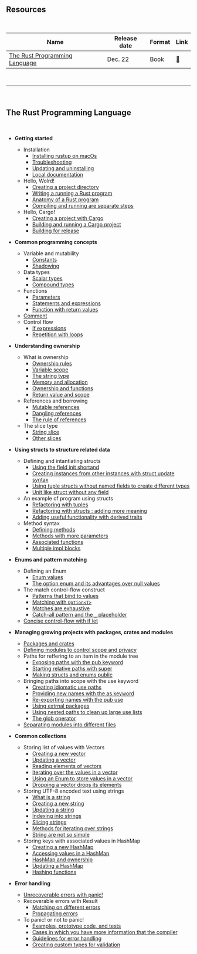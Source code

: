 ## Resources

<br>

| Name                                                                   | Release date       | Format             | Link                                                                |
| ---                                                                    | ---                | ---                | ---                                                                 |
| [The Rust Programming Language](#the-rust-programming-language)        |  Dec. 22           | Book               | [🔗](https://nostarch.com/rust-programming-language-2nd-edition)    |

<br>

---

<br>

## The Rust Programming Language

<br>

- **Getting started**
  - Installation
    - [Installing rustup on macOs](./files/getting_started/installation/install_on_macOs.md)
    - [Troubleshooting](./files/getting_started/installation/troubleshooting.md)
    - [Updating and uninstalling](./files/getting_started/installation/update_uninstall.md)
    - [Local documentation](./files/getting_started/installation/local_documentation.md)
  - Hello, Wolrd!
    - [Creating a project directory](./files/getting_started/hello_world/creating_project_directory.md)
    - [Writing a running a Rust program](./files/getting_started/hello_world/write_and_run.md)
    - [Anatomy of a Rust program](./files/getting_started/hello_world/program_anatomy.md)
    - [Compiling and running are separate steps](./files/getting_started/hello_world/compile_run.md)
  - Hello, Cargo!
    - [Creating a project with Cargo](./files/getting_started/hello_cargo/create_cargo_project.md)
    - [Building and running a Cargo project](./files/getting_started/hello_cargo/build_and_run.md)
    - [Building for release](./files/getting_started/hello_cargo/build_for_release.md)

- **Common programming concepts**
  - Variable and mutability
    - [Constants](./files/common_programming_concepts/variable_mutability/constants.md)
    - [Shadowing](./files/common_programming_concepts/variable_mutability/shadowing.md)
  - Data types
    - [Scalar types](./files/common_programming_concepts/data_types/scalar_type.md)
    - [Compound types](./files/common_programming_concepts/data_types/compound_type.md)
  - Functions
    - [Parameters](./files/common_programming_concepts/functions/parameters.md)
    - [Statements and expressions](./files/common_programming_concepts/functions/statements_expressions.md)
    - [Function with return values](./files/common_programming_concepts/functions/return_value.md)
  - [Comment](./files/common_programming_concepts/comments.md)
  - Control flow
    - [If expressions](./files/common_programming_concepts/control_flow/if_expression.md)
    - [Repetition with loops](./files/common_programming_concepts/control_flow/repetition_loops.md)

- **Understanding ownership**
  - What is ownership
    - [Ownership rules](./files/understanding_ownership/what_is_ownership/ownership_rules.md)
    - [Variable scope](./files/understanding_ownership/what_is_ownership/variable_scope.md)
    - [The string type](./files/understanding_ownership/what_is_ownership/string_type.md)
    - [Memory and allocation](./files/understanding_ownership/what_is_ownership/memory_allocation.md)
    - [Ownership and functions](./files/understanding_ownership/what_is_ownership/ownership_functions.md)
    - [Return value and scope](./files/understanding_ownership/what_is_ownership/return_value_scope.md)
  - References and borrowing
    - [Mutable references](./files/understanding_ownership/references_borrowing/mutable_references.md)
    - [Dangling references](./files/understanding_ownership/references_borrowing/dangling_references.md)
    - [The rule of references](./files/understanding_ownership/references_borrowing/rule_of_references.md)
  - The slice type
    - [String slice](./files/understanding_ownership/slice_type/string_slice.md)
    - [Other slices](./files/understanding_ownership/slice_type/other_slice.md)

- **Using structs to structure related data**
  - Defining and intantiating structs
    - [Using the field init shortand](./files/structs_for_related_data/defining_instantiating/field_init_shorthand.md)
    - [Creating instances from other instances with struct update syntax](./files/structs_for_related_data/defining_instantiating/instances_from_others.md)
    - [Using tuple structs without named fields to create different types](./files/structs_for_related_data/defining_instantiating/tuple_struct_for_types.md)
    - [Unit like struct without any field](./files/structs_for_related_data/defining_instantiating/unit_like_struct_without_field.md)
  - An example of program using structs
    - [Refactoring with tuples](./files/structs_for_related_data/struct_example/refactoring_with_tuples.md)
    - [Refactoring with structs : adding more meaning](./files/structs_for_related_data/struct_example/refactoring_with_structs.md)
    - [Adding useful functionality with derived traits](./files/structs_for_related_data/struct_example/funcs_with_derived_traits.md)
  - Method syntax
    - [Defining methods](./files/structs_for_related_data/method_syntax/defining_methods.md)
    - [Methods with more parameters](./files/structs_for_related_data/method_syntax/method_paramaters.md)
    - [Associated functions](./files/structs_for_related_data/method_syntax/associated_functions.md)
    - [Multiple impl blocks](./files/structs_for_related_data/method_syntax/multiple_impl_blocks.md)

- **Enums and pattern matching**
  - Defining an Enum
    - [Enum values](./files/enums_pattern_matching/defining_enum/enum_values.md)
    - [The option enum and its advantages over null values](./files/enums_pattern_matching/defining_enum/option_enum.md)
  - The match control-flow construct
    - [Patterns that bind to values](./files/enums_pattern_matching/match_control_flow/bind_to_value_pattern.md)
    - [Matching with `Option<T>`](./files/enums_pattern_matching/match_control_flow/Option<T>_matching.md)
    - [Matches are exhaustive](./files/enums_pattern_matching/match_control_flow/exhaustive_matches.md)
    - [Catch-all pattern and the `_` placeholder](./files/enums_pattern_matching/match_control_flow/Catch-All_pattern.md)
  - [Concise control-flow with if let](./files/enums_pattern_matching/concise_if_let.md)

- **Managing growing projects with packages, crates and modules**
  - [Packages and crates](./files/packages_crates_modules/packages_crates.md)
  - [Defining modules to control scope and privacy](./files/packages_crates_modules/module_scope_privacy.md)
  - Paths for reffering to an item in the module tree
    - [Exposing paths with the pub keyword](./files/packages_crates_modules/path_module_tree/exposing_with_pub.md)
    - [Starting relative paths with super](./files/packages_crates_modules/path_module_tree/relative_path_with_super.md)
    - [Making structs and enums public](./files/packages_crates_modules/path_module_tree/structs_enums_public.md)
  - Bringing paths into scope with the use keyword
    - [Creating idiomatic use paths](./files/packages_crates_modules/path_with_use/idiomatic_use_paths.md)
    - [Providing new names with the as keyword](./files/packages_crates_modules/path_with_use/naming_with_as.md)
    - [Re-exporting names with the pub use](./files/packages_crates_modules/path_with_use/re-exporting_pub_use.md)
    - [Using extrnal packages](./files/packages_crates_modules/path_with_use/external_packages.md)
    - [Using nested paths to clean up large use lists](./files/packages_crates_modules/path_with_use/nested_paths.md)
    - [The glob operator](./files/packages_crates_modules/path_with_use/glob_operator.md)
  - [Separating modules into different files](./files/packages_crates_modules/module_separation.md)

- **Common collections**
  - Storing list of values with Vectors
    - [Creating a new vector](./files/common_collections/vectors/creating_vector.md)
    - [Updating a vector](./files/common_collections/vectors/updating_vector.md)
    - [Reading elements of vectors](./files/common_collections/vectors/reading_vector.md)
    - [Iterating over the values in a vector](./files/common_collections/vectors/vector_iteration.md)
    - [Using an Enum to store values in a vector](./files/common_collections/vectors/enums_for_types.md)
    - [Dropping a vector drops its elements](./files/common_collections/vectors/dropping_vector.md)
  - Storing UTF-8 encoded text using strings
    - [What is a string](./files/common_collections/strings/string_definition.md)
    - [Creating a new string](./files/common_collections/strings/string_creation.md)
    - [Updating a string](./files/common_collections/strings/string_updating.md)
    - [Indexing into strings](./files/common_collections/strings/string_indexing.md)
    - [Slicing strings](./files/common_collections/strings/string_slicing.md)
    - [Methods for iterating over strings](./files/common_collections/strings/string_iteration.md)
    - [String are not so simple](./files/common_collections/strings/string_complexity.md)
  - Storing keys with associated values in HashMap
    - [Creating a new HashMap](./files/common_collections/hashmaps/hashmap_creation.md)
    - [Accessing values in a HashMap](./files/common_collections/hashmaps/hashmap_value_access.md)
    - [HashMap and ownership](./files/common_collections/hashmaps/hashmap_ownership.md)
    - [Updating a HashMap](./files/common_collections/hashmaps/hashmap_updating.md)
    - [Hashing functions](./files/common_collections/hashmaps/hashing_functions.md)

- **Error handling**
  - [Unrecoverable errors with panic!](./files/error_handling/unrecoverable_panic!.md)
  - Recoverable errors with Result
    - [Matching on different errors](./files/error_handling/recoverable_result/error_matching.md)
    - [Propagating errors](./files/error_handling/recoverable_result/propagating_errors.md)
  - To panic! or not to panic!
    - [Examples, prototype code, and tests](./files/error_handling/panic!_or_not/ex_proto_code_test.md)
    - [Cases in which you have more information that the compiler](./files/error_handling/panic!_or_not/off_compiler_cases.md)
    - [Guidelines for error handling](./files/error_handling/panic!_or_not/error_handling_guidelines.md)
    - [Creating custom types for validation](./files/error_handling/panic!_or_not/custom_type_for_validation.md)
